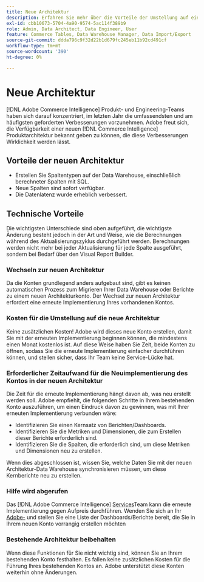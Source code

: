 ```yaml
---
title: Neue Architektur
description: Erfahren Sie mehr über die Vorteile der Umstellung auf eine neue Architektur.
exl-id: cbb10673-5704-4a90-9574-5ac114f389b9
role: Admin, Data Architect, Data Engineer, User
feature: Commerce Tables, Data Warehouse Manager, Data Import/Export
source-git-commit: ddda796c9f32d22b1d679fc245eb11b92cd491cf
workflow-type: tm+mt
source-wordcount: '390'
ht-degree: 0%

---
```


# Neue Architektur

[!DNL Adobe Commerce Intelligence] Produkt- und Engineering-Teams haben sich darauf konzentriert, im letzten Jahr die umfassendsten und am häufigsten geforderten Verbesserungen vorzunehmen. Adobe freut sich, die Verfügbarkeit einer neuen [!DNL Commerce Intelligence] Produktarchitektur bekannt geben zu können, die diese Verbesserungen Wirklichkeit werden lässt.

## Vorteile der neuen Architektur

* Erstellen Sie Spaltentypen auf der Data Warehouse, einschließlich berechneter Spalten mit SQL.
* Neue Spalten sind sofort verfügbar.
* Die Datenlatenz wurde erheblich verbessert.

## Technische Vorteile

Die wichtigsten Unterschiede sind oben aufgeführt, die wichtigste Änderung besteht jedoch in der Art und Weise, wie die Berechnungen während des Aktualisierungszyklus durchgeführt werden. Berechnungen werden nicht mehr bei jeder Aktualisierung für jede Spalte ausgeführt, sondern bei Bedarf über den Visual Report Builder.

### Wechseln zur neuen Architektur

Da die Konten grundlegend anders aufgebaut sind, gibt es keinen automatischen Prozess zum Migrieren Ihrer Data Warehouse oder Berichte zu einem neuen Architekturkonto. Der Wechsel zur neuen Architektur erfordert eine erneute Implementierung Ihres vorhandenen Kontos.

### Kosten für die Umstellung auf die neue Architektur

Keine zusätzlichen Kosten! Adobe wird dieses neue Konto erstellen, damit Sie mit der erneuten Implementierung beginnen können, die mindestens einen Monat kostenlos ist. Auf diese Weise haben Sie Zeit, beide Konten zu öffnen, sodass Sie die erneute Implementierung einfacher durchführen können, und stellen sicher, dass Ihr Team keine Service-Lücke hat.

### Erforderlicher Zeitaufwand für die Neuimplementierung des Kontos in der neuen Architektur

Die Zeit für die erneute Implementierung hängt davon ab, was neu erstellt werden soll. Adobe empfiehlt, die folgenden Schritte in Ihrem bestehenden Konto auszuführen, um einen Eindruck davon zu gewinnen, was mit Ihrer erneuten Implementierung verbunden wäre:

* Identifizieren Sie einen Kernsatz von Berichten/Dashboards.
* Identifizieren Sie die Metriken und Dimensionen, die zum Erstellen dieser Berichte erforderlich sind.
* Identifizieren Sie die Spalten, die erforderlich sind, um diese Metriken und Dimensionen neu zu erstellen.

Wenn dies abgeschlossen ist, wissen Sie, welche Daten Sie mit der neuen Architektur-Data Warehouse synchronisieren müssen, um diese Kernberichte neu zu erstellen.

### Hilfe wird abgerufen

Das [!DNL Adobe Commerce Intelligence] [Services](https://experienceleague.adobe.com/docs/commerce-knowledge-base/kb/troubleshooting/miscellaneous/mbi-service-policies.html)Team kann die erneute Implementierung gegen Aufpreis durchführen. Wenden Sie sich an Ihr [Adobe-](../../guide-overview.md#Submitting-a-Support-Ticket) und stellen Sie eine Liste der Dashboards/Berichte bereit, die Sie in Ihrem neuen Konto vorrangig erstellen möchten

### Bestehende Architektur beibehalten

Wenn diese Funktionen für Sie nicht wichtig sind, können Sie an Ihrem bestehenden Konto festhalten. Es fallen keine zusätzlichen Kosten für die Führung Ihres bestehenden Kontos an. Adobe unterstützt diese Konten weiterhin ohne Änderungen.
